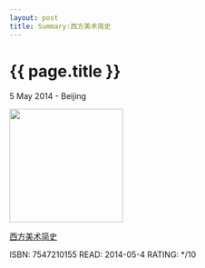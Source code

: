 ```yaml
---
layout: post
title: Summary:西方美术简史
---
```


{{ page.title }}
================

<p class="meta">5 May 2014 - Beijing</p>
 
<img src="http://ec4.images-amazon.com/images/I/51KanBTQvVL._SL500_AA300_.jpg" width="200" />

[西方美术简史](http://www.amazon.cn/s/ref=nb_sb_noss?__mk_zh_CN=%E4%BA%9A%E9%A9%AC%E9%80%8A%E7%BD%91%E7%AB%99&url=search-alias%3Daps&field-keywords=%E8%A5%BF%E6%96%B9%E7%BE%8E%E6%9C%AF%E7%AE%80%E5%8F%B2)


ISBN: 7547210155 READ: 2014-05-4 RATING: */10